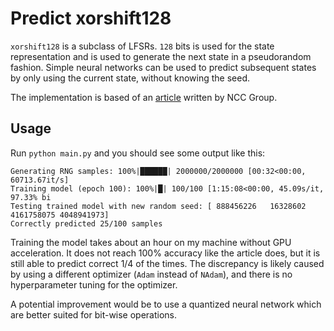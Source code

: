 # Predict xorshift128
```xorshift128``` is a subclass of LFSRs. ```128``` bits is used for the state representation and is used to generate the next state in a pseudorandom fashion. Simple neural networks can be used to predict subsequent states by only using the current state, without knowing the seed.

The implementation is based of an [article](https://research.nccgroup.com/2021/10/15/cracking-random-number-generators-using-machine-learning-part-1-xorshift128/) written by NCC Group.


## Usage
Run ```python main.py``` and you should see some output like this:
```
Generating RNG samples: 100%|██████| 2000000/2000000 [00:32<00:00, 60713.67it/s]
Training model (epoch 100): 100%|█| 100/100 [1:15:08<00:00, 45.09s/it, 97.33% bi
Testing trained model with new random seed: [ 888456226   16328602 4161758075 4048941973]
Correctly predicted 25/100 samples
```
Training the model takes about an hour on my machine without GPU acceleration. It does not reach 100% accuracy like the article does, but it is still able to predict correct 1/4 of the times. The discrepancy is likely caused by using a different optimizer (```Adam``` instead of ```NAdam```), and there is no hyperparameter tuning for the optimizer.

A potential improvement would be to use a quantized neural network which are better suited for bit-wise operations.